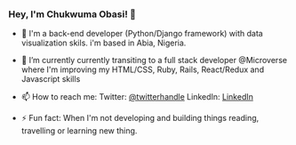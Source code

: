 ### Hey, I'm Chukwuma Obasi! 👋

- 🔭 I'm a back-end developer (Python/Django framework) with data visualization skils. i'm based in Abia, Nigeria.

- 🌱 I’m currently currently transiting to a full stack developer @Microverse where I'm improving my HTML/CSS, Ruby, Rails, React/Redux and Javascript skills

- 📫 How to reach me: 
    Twitter: [@twitterhandle](https://twitter.com/@obasichux)
    LinkedIn: [LinkedIn](https://linkedin.com/chukwuma-obasi-532b84188)
    
    

- ⚡ Fun fact:
    When I'm not developing and building things reading, travelling or learning new thing.
